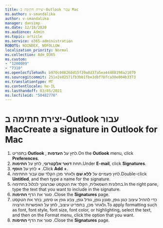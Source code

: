 ```yaml
---
title: יצירת חתימה ב-Outlook עבור Mac
ms.author: v-smandalika
author: v-smandalika
manager: dansimp
ms.date: 12/18/2020
ms.audience: Admin
ms.topic: article
ms.service: o365-administration
ROBOTS: NOINDEX, NOFOLLOW
localization_priority: Normal
ms.collection: Adm_O365
ms.custom:
- "1200009"
- "7310"
ms.openlocfilehash: b970c008268d15f39a8d37a5ea44488198a21070
ms.sourcegitcommit: 251e2e82571fb3bb1fbe3dbf7bfca30e004b3373
ms.translationtype: MT
ms.contentlocale: he-IL
ms.lasthandoff: 03/05/2021
ms.locfileid: "50482770"
---
```

# <a name="create-a-signature-in-outlook-for-mac"></a><span data-ttu-id="76163-102">יצירת חתימה ב-Outlook עבור Mac</span><span class="sxs-lookup"><span data-stu-id="76163-102">Create a signature in Outlook for Mac</span></span>

1.  <span data-ttu-id="76163-103">בתפריט **Outlook** , לחץ על **העדפות**.</span><span class="sxs-lookup"><span data-stu-id="76163-103">On the **Outlook** menu, click **Preferences**.</span></span>
2.  <span data-ttu-id="76163-104">תחת **דואר אלקטרוני**, לחץ על **חתימות**.</span><span class="sxs-lookup"><span data-stu-id="76163-104">Under **E-mail**, click **Signatures**.</span></span>
3.  <span data-ttu-id="76163-105">לחץ על **הוסף** **+** .</span><span class="sxs-lookup"><span data-stu-id="76163-105">Click **Add** **+**.</span></span>
4.  <span data-ttu-id="76163-106">לחץ פעמיים על **ללא שם** ולאחר מכן הקלד שם עבור החתימה.</span><span class="sxs-lookup"><span data-stu-id="76163-106">Double-click **Untitled**, and then type a name for the signature.</span></span>
5.  <span data-ttu-id="76163-107">בחלונית השמאלית, הקלד את הטקסט שברצונך לכלול בחתימה.</span><span class="sxs-lookup"><span data-stu-id="76163-107">In the right pane, type the text that you want to include in the signature.</span></span>
6.  <span data-ttu-id="76163-108">סגור את הדף **חתימות** .</span><span class="sxs-lookup"><span data-stu-id="76163-108">Close the **Signatures** page.</span></span>
7.  <span data-ttu-id="76163-109">כדי להחיל עיצוב כגון גופן, סגנון גופן, גודל גופן, צבע גופן או סימון, בחר את הטקסט ולאחר מכן, בתפריט עיצוב, לחץ על האפשרות הרצויה.</span><span class="sxs-lookup"><span data-stu-id="76163-109">To apply formatting such as font, font style, font size, font color, or highlighting, select the text, and then on the Format menu, click the option that you want.</span></span>
8.  <span data-ttu-id="76163-110">סגור את הדף **חתימות** .</span><span class="sxs-lookup"><span data-stu-id="76163-110">Close the **Signatures** page.</span></span>
